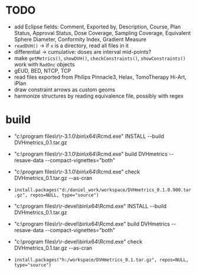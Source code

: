 # TODO
* add Eclipse fields: Comment, Exported by, Description, Course, Plan Status, Approval Status, Dose Coverage, Sampling Coverage, Equivalent Sphere Diameter, Conformity Index, Gradient Measure
* `readDVH()` -> if `x` is a directory, read all files in it
* differential -> cumulative: doses are interval mid-points?
* make `getMetrics()`, `showDVH()`, `checkConstraints()`, `showConstraints()` work with `RadOnc` objects
* gEUD, BED, NTCP, TCP
* read files exported from Philips Pinnacle3, Helax, TomoTherapy Hi-Art, iPlan
* draw constraint arrows as custom geoms
* harmonize structures by reading equivalence file, possibly with regex

# build
* "c:\program files\r\r-3.1.0\bin\x64\Rcmd.exe" INSTALL --build DVHmetrics_0.1.tar.gz
* "c:\program files\r\r-3.1.0\bin\x64\Rcmd.exe" build DVHmetrics --resave-data --compact-vignettes="both"
* "c:\program files\r\r-3.1.0\bin\x64\Rcmd.exe" check DVHmetrics_0.1.tar.gz --as-cran
* `install.packages("d:/daniel_work/workspace/DVHmetrics_0.1.0.900.tar.gz", repos=NULL, type="source")`

* "c:\program files\r\r-devel\bin\x64\Rcmd.exe" INSTALL --build DVHmetrics_0.1.tar.gz
* "c:\program files\r\r-devel\bin\x64\Rcmd.exe" build DVHmetrics --resave-data --compact-vignettes="both"
* "c:\program files\r\r-devel\bin\x64\Rcmd.exe" check DVHmetrics_0.1.tar.gz --as-cran
* `install.packages("h:/workspace/DVHmetrics_0.1.tar.gz", repos=NULL, type="source")`
